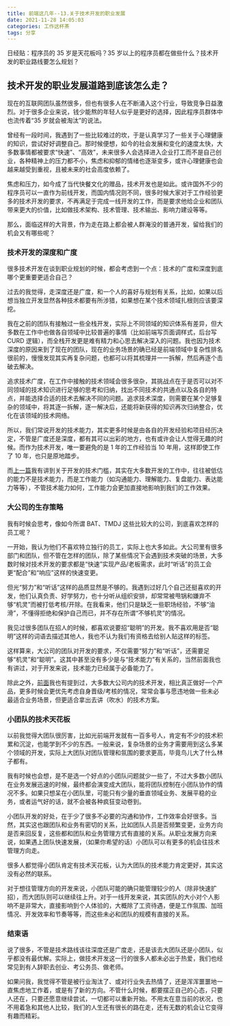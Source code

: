```yaml
---
title: 前端这几年--13.关于技术开发的职业发展
date: 2021-11-28 14:05:03
categories: 工作这杯茶
tags: 分享
---
```


日经贴：程序员的 35 岁是天花板吗？35 岁以上的程序员都在做些什么？技术开发的职业路线要怎么规划？

<!--more-->

## 技术开发的职业发展道路到底该怎么走？

现在的互联网团队虽然很多，但也有很多人在不断涌入这个行业，导致竞争日益激烈。对于很多企业来说，钱少能熬的年轻人似乎是更好的选择，因此程序员群体中也流传着“35 岁就会被淘汰”的说法。

曾经有一段时间，我遇到了一些比较难过的坎，于是认真学习了一些关于心理健康的知识，尝试好好调整自己。那时候便想，如今的社会发展和变化的速度太快，大多数事情都被要求“快速”、“高效”，未来很多人会选择进入企业打工而不是自己创业，各种精神上的压力都不小，焦虑和抑郁的情绪也逐渐变多，或许心理健康也会越来越受到重视，且被未来的社会高度依赖了。

焦虑和压力，如今成了当代快餐文化的赠品，技术开发也是如此。或许国外不少的程序员可以一直作为前线开发，而国内情况则不同，很多时候大家对于工作经验更多的技术开发的要求，不再满足于完成一线开发的工作，而是要求他给企业和团队带来更大的价值，比如做技术架构、技术管理、技术输出、影响力建设等等。

那么，面临这样的大背景，作为走在路上都会被人群淹没的普通开发，留给我们的机会又有哪些呢？

### 技术开发的深度和广度

很多技术开发在谈到职业规划的时候，都会考虑到一个点：技术的广度和深度到底哪个更重要更适合自己？

过去的我觉得，走深度还是广度，和一个人的喜好与规划有关系，比如，如果以后想当独立开发显然各种技术都要有所涉猎，如果想在某个技术领域扎根则应该要深挖。

我在之前的团队有接触过一些全栈开发，实际上不同领域的知识体系有差异，但大多数在工作中也做各自领域中比较普遍的事情（比如前端写页面调样式，后台写 CURD 逻辑），而全栈开发更是难有精力和心思去解决深入的问题。我也因为技术深度的原因来到了现在的团队，现在的业务场景的确已经是前端领域中复杂性排名很前的，慢慢发现其实再复杂问题，也都可以将其梳理并一一拆解，然后再逐个击破去解决。

追求技术广度，在工作中接触的技术领域会很多很杂，其挑战点在于是否可以对不同领域的技术知识进行足够的思考和归纳，找出不同技术的共通点以及各自的特点，并能选择合适的技术去解决不同的问题。追求技术深度，则需要在某个足够复杂的领域中，将其逐一拆解，逐一解决后，还能将新获得的知识再次归纳整合，优化在该领域的技术网络。

所以，我们常说开发的技术能力，其实更多时候是由各自的开发经验和项目经历决定，不管是广度还是深度，都有其可以出彩的地方，也有或许会让人觉得无趣的时候。而作为技术开发，唯一要避免的是 1 年的工作经验当 10 年用，这样即使工作了 10 年，也只是原地踏步。

而[上一篇](https://godbasin.github.io/2021/11/12/about-front-end-12/)我有讲到关于开发的技术门槛，其实在大多数开发的工作中，往往被低估的能力不是技术能力，而是工作能力（如沟通能力、理解能力、复盘能力、表达能力等等），不管技术能力如何，工作能力会更加直接地影响到我们的工作效果。

### 大公司的生存策略

我有时候会思考，像如今所谓 BAT、TMDJ 这些比较大的公司，到底喜欢怎样的员工呢？

一开始，我认为他们不喜欢特立独行的员工，实际上也大多如此。大公司里有很多部门和团队，但不管在怎样的团队，除了某些情况下会遇到技术突破的场景，大多数时候对技术开发的要求都是“快速”实现产品/老板需求，此时“听话”的员工会更“配合”和“响应”这样的快速变更。

但光“努力”和“听话”这样的品质显然是不够的。我遇到过好几个自己还挺喜欢的开发，他们认真负责、好学努力，也十分听从组织安排，却常常被甩锅和嫌弃不够“机灵”而被打低考核/开除。在我看来，他们只是缺乏一些职场经验，不够“油滑”，不懂得拒绝和保护自己而已，并不存在所谓“不够机灵”的情况。

我见过很多团队在招人的时候，都喜欢说要招“聪明”的开发。我不喜欢用是否“聪明”这样的词语去描述其他人，我也不认为我们有资格去给别人贴这样的标签。

这样算来，大公司的团队对开发的要求，不仅需要“努力”和“听话”，还需要足够“机灵”和“聪明”。这其中甚至没有多少是与“技术能力”有关系的，当然前面我也有讲过，对于开发来说，技术能力已经属于必备能力了。

除此之外，[前面](https://godbasin.github.io/2021/10/10/about-front-end-11/)我也有提到过，大多数大公司内的技术开发，相比真正做好一个产品，更多时候会更优先考虑自身晋级/考核的情况，常常会事与愿违地做一些未必最适合业务场景，但更适合拿出去讲（吹水）的技术方案。

### 小团队的技术天花板

以前我觉得大团队很厉害，比如光前端开发就有一百多号人，肯定有不少的技术积累和沉淀，也能学到不少的东西。一般来说，复杂场景的业务才需要用到这么多某个领域的开发，实际上大团队对团队管理和氛围的要求更高，毕竟鸟儿大了什么林子都有。

我有时候也会想，是不是选一个好点的小团队问题就少一些了，不过大多数小团队在业务发展迅速的时候，最终都会演变成大团队，能将团队控制在小团队协作的情况不多。如果只想呆在小团队里，可能只有少量的垂直领域业务、发展平稳的业务，或者运气好的话，就不会被各种疯狂变动卷到。

小团队开发的好处，在于少了很多不必要的沟通和协作，工作效率会好很多。当然，其实这也跟团队和业务有密切的关系，比如团队人员是否频繁变更，业务方向是否来回反复，这些都和团队和业务管理方式有直接的关系。从职业发展方向来说，如果遇上团队快速发展，（如果你希望的话）小团队可以有更多的机会往技术管理方向走。

很多人都觉得小团队肯定有技术天花板，认为大团队的技术能力肯定更好，其实这没有必然的联系。

对于想往管理方向的开发来说，小团队可能的确只能管理较少的人（除非快速扩招），而大团队则可以继续往上升。对于一线开发来说，其实团队的大小对个人影响不是非常大，直接影响到个人体验的，大概除了工资待遇，便是工作氛围、加班情况、开发效率和节奏等等，而这些未必和团队的规模有直接的关系。

### 结束语

说了很多，不管是技术路线该往深度还是广度走，还是该去大团队还是小团队，似乎都没有最优解。实际上，做技术开发这一行的很多人都未必出于热爱，我们也经常见到有人辞职去创业、考公务员、做老师。

如果问我，我觉得不管是被行业淘汰了、或对行业失去热情了，还是浑浑噩噩地一直焦虑地工作着，或是有了新的方向。不管什么时候，都要摆正自己的心态，只要人还在，只要还愿意继续尝试，一切都可以重新开始。不用太在意当前的状况，也不用着急和其他人比较，我们的人生还有很长的路在走，还有无数的机会让它变得有趣而精彩。